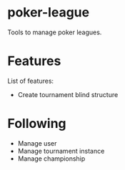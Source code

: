 poker-league
============

Tools to manage poker leagues.

Features
===========
  List of features:
  
  - Create tournament blind structure
  
  Following
  =========
  - Manage user
  - Manage tournament instance
  - Manage championship
